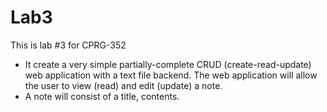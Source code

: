 # Lab3
 This is lab #3 for CPRG-352
 
 - It create a very simple partially-complete CRUD (create-read-update) web application with a text file backend.  The web application will allow the user to view (read) and edit (update) a note.  
 - A note will consist of a title, contents.
